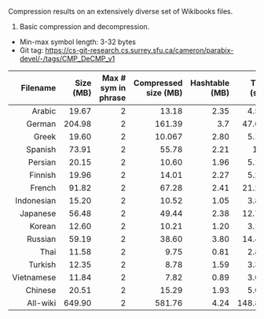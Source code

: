 Compression results on an extensively diverse set of Wikibooks files.

1. Basic compression and decompression.
* Min-max symbol length: 3-32 bytes
* Git tag: https://cs-git-research.cs.surrey.sfu.ca/cameron/parabix-devel/-/tags/CMP_DeCMP_v1

| Filename | Size (MB) | Max # sym in phrase | Compressed size (MB) | Hashtable (MB) | Time (sec) | Decompression time (sec) |
|---------:|----------:|--------------------:|---------------------:|---------------:|----------:           |-------------------------:|
|Arabic    | 19.67     | 2                   | 13.18                | 2.35           | 4.555       |0.502                     |
|German    | 204.98    | 2                   | 161.39               | 3.7            | 47.672                                |5.474                     |
|Greek     | 19.60     | 2                   | 10.067               | 2.80           | 5.138       |0.681                     |
|Spanish   | 73.91     | 2                   | 55.78                | 2.21           | 17.3       |2.024                     |
|Persian   | 20.15     | 2                   | 10.60                | 1.96           | 5.129      |0.681                     |
|Finnish   | 19.96     | 2                   | 14.01                | 2.27           | 5.229     |0.689                     |
|French    | 91.82     | 2                   | 67.28                | 2.41           | 21.211       |2.57                      |
|Indonesian| 15.20     | 2                   | 10.52                | 1.05           | 3.842      |0.546                     |
|Japanese  | 56.48     | 2                   | 49.44                | 2.38           | 12.791       |1.552                     |
|Korean    | 12.60     | 2                   | 10.21                | 1.20           | 3.118     |0.457                     |
|Russian   | 59.19     | 2                   | 38.60                | 3.80           | 14.462      |1.789                     |
|Thai      | 11.58     | 2                   | 9.75                 | 0.81           | 2.825     |0.407                     |
|Turkish   | 12.35     | 2                   | 8.78                 | 1.59           | 3.382       |0.468                     |
|Vietnamese| 11.84     | 2                   | 7.82                 | 0.89           | 3.087      |0.44                      |
|Chinese   | 20.51     | 2                   | 15.29                | 1.93           | 5.064     |0.704                     |
|All-wiki  | 649.90    | 2                   | 581.76               | 4.24           | 148.873      |14.191                    |
